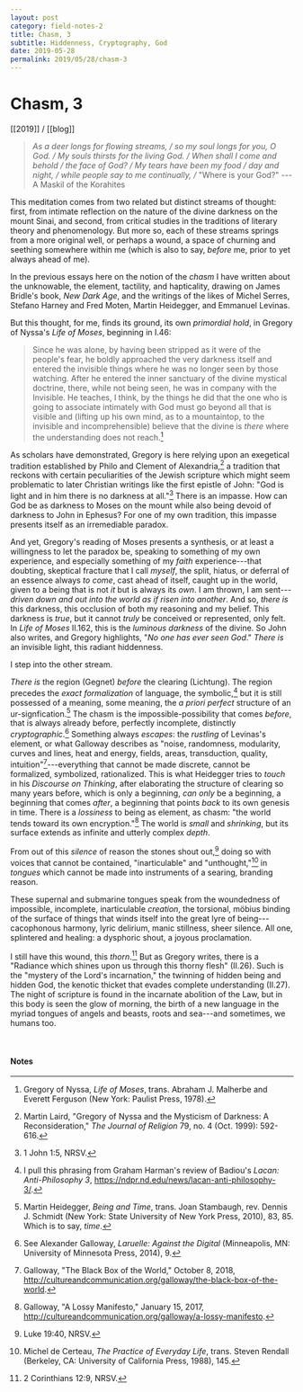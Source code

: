 ```yaml
---
layout: post
category: field-notes-2
title: Chasm, 3
subtitle: Hiddenness, Cryptography, God
date: 2019-05-28
permalink: 2019/05/28/chasm-3
---
```


# Chasm, 3

[[2019]] / [[blog]]

> *As a deer longs for flowing streams, / so my soul longs for you, O God. / My souls thirsts for the living God. / When shall I come and behold / the face of God? / My tears have been my food / day and night, / while people say to me continually, /* "Where is your God?" ---A Maskil of the Korahites

This meditation comes from two related but distinct streams of thought: first, from intimate reflection on the nature of the divine darkness on the mount Sinai, and second, from critical studies in the traditions of literary theory and phenomenology. But more so, each of these streams springs from a more original well, or perhaps a wound, a space of churning and seething somewhere within me (which is also to say, *before* me, prior to yet always ahead of me).

In the previous essays here on the notion of the *chasm* I have written about the unknowable, the element, tactility, and hapticality, drawing on James Bridle's book, *New Dark Age*, and the writings of the likes of Michel Serres, Stefano Harney and Fred Moten, Martin Heidegger, and Emmanuel Levinas.

But this thought, for me, finds its ground, its own *primordial hold*, in Gregory of Nyssa's *Life of Moses*, beginning in I.46:

> Since he was alone, by having been stripped as it were of the people's fear, he boldly approached the very darkness itself and entered the invisible things where he was no longer seen by those watching. After he entered the inner sanctuary of the divine mystical doctrine, there, while not being seen, he was in company with the Invisible. He teaches, I think, by the things he did that the one who is going to associate intimately with God must go beyond all that is visible and (lifting up his own mind, as to a mountaintop, to the invisible and incomprehensible) believe that the divine is *there* where the understanding does not reach.[^1]

As scholars have demonstrated, Gregory is here relying upon an exegetical tradition established by Philo and Clement of Alexandria,[^2] a tradition that reckons with certain peculiarities of the Jewish scripture which might seem problematic to later Christian writings like the first epistle of John: "God is light and in him there is no darkness at all."[^3] There is an impasse. How can God be as darkness to Moses on the mount while also being devoid of darkness to John in Ephesus? For one of my own tradition, this impasse presents itself as an irremediable paradox.

And yet, Gregory's reading of Moses presents a synthesis, or at least a willingness to let the paradox be, speaking to something of my own experience, and especially something of my *faith* experience---that doubting, skeptical fracture that I call *myself*, the split, hiatus, or deferral of an essence always *to come*, cast ahead of itself, caught up in the world, given to a being that is not *it* but is always its *own*. I am thrown, I am sent---*driven down and out into the world as if risen into another*. And so, *there is* this darkness, this occlusion of both my reasoning and my belief. This darkness is *true*, but it cannot *truly* be conceived or represented, only felt. In *Life of Moses* II.162, this is the *luminous darkness* of the divine. So John also writes, and Gregory highlights, "*No one has ever seen God*." *There is* an invisible light, this radiant hiddenness.

I step into the other stream.

*There is* the region (Gegnet) *before* the clearing (Lichtung). The region precedes the *exact formalization* of language, the symbolic,[^4] but it is still possessed of a meaning, some meaning, the *a priori perfect* structure of an ur-signfication.[^5] The chasm is the impossible-possibility that comes *before*, that is always already before, perfectly incomplete, distinctly *cryptographic*.[^6] Something always *escapes*: the *rustling* of Levinas's element, or what Galloway describes as "noise, randomness, modularity, curves and lines, heat and energy, fields, areas, transduction, quality, intuition"[^7]---everything that cannot be made discrete, cannot be formalized, symbolized, rationalized. This is what Heidegger tries to *touch* in his *Discourse on Thinking*, after elaborating the structure of clearing so many years before, which is only a beginning, *can only* be a beginning, a beginning that comes *after*, a beginning that points *back* to its own genesis in time. There is a *lossiness* to being as element, as chasm: "the world tends toward its own encryption."[^8] The world is *small* and *shrinking*, but its surface extends as infinite and utterly complex *depth*.

From out of this *silence* of reason the stones shout out,[^9] doing so with voices that cannot be contained, "inarticulable" and "unthought,"[^10] in *tongues* which cannot be made into instruments of a searing, branding reason.

These supernal and submarine tongues speak from the woundedness of impossible, incomplete, inarticulable *creation*, the torsional, möbius binding of the surface of things that winds itself into the great lyre of being---cacophonous harmony, lyric delirium, manic stillness, sheer silence. All one, splintered and healing: a dysphoric shout, a joyous proclamation.

I still have this wound, this *thorn*.[^11] But as Gregory writes, there is a "Radiance which shines upon us through this thorny flesh" (II.26). Such is the "mystery of the Lord's incarnation," the twinning of hidden being and hidden God, the kenotic thicket that evades complete understanding (II.27). The night of scripture is found in the incarnate abolition of the Law, but in this body is seen the glow of morning, the birth of a new language in the myriad tongues of angels and beasts, roots and sea---and sometimes, we humans too.

<br>

#### Notes

[^1]: Gregory of Nyssa, *Life of Moses*, trans. Abraham J. Malherbe and Everett Ferguson (New York: Paulist Press, 1978).

[^2]: Martin Laird, "Gregory of Nyssa and the Mysticism of Darkness: A Reconsideration," *The Journal of Religion* 79, no. 4 (Oct. 1999): 592-616.

[^3]: 1 John 1:5, NRSV.

[^4]: I pull this phrasing from Graham Harman's review of Badiou's *Lacan: Anti-Philosophy 3*, <https://ndpr.nd.edu/news/lacan-anti-philosophy-3/>.

[^5]: Martin Heidegger, *Being and Time*, trans. Joan Stambaugh, rev. Dennis J. Schmidt (New York: State University of New York Press, 2010), 83, 85. Which is to say, *time*.

[^6]: See Alexander Galloway, *Laruelle: Against the Digital* (Minneapolis, MN: University of Minnesota Press, 2014), 9.

[^7]: Galloway, "The Black Box of the World," October 8, 2018, <http://cultureandcommunication.org/galloway/the-black-box-of-the-world>.

[^8]: Galloway, "A Lossy Manifesto," January 15, 2017, <http://cultureandcommunication.org/galloway/a-lossy-manifesto>.

[^9]: Luke 19:40, NRSV.

[^10]: Michel de Certeau, *The Practice of Everyday Life*, trans. Steven Rendall (Berkeley, CA: University of California Press, 1988), 145.

[^11]: 2 Corinthians 12:9, NRSV.
